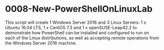 # 0008-New-PowerShellOnLinuxLab
This script will create 1 Windows Server 2016 and 3 Linux Servers: 1 x Ubuntu 16.04 LTS, 1 x CentOS 7.3 and 1 x openSUSE-Leap42.2 to demonstrate how PowerShell can be installed and configured to run on each of the Linux distributions, as well as accepting remote operations from the Windows Server 2016 machine.
